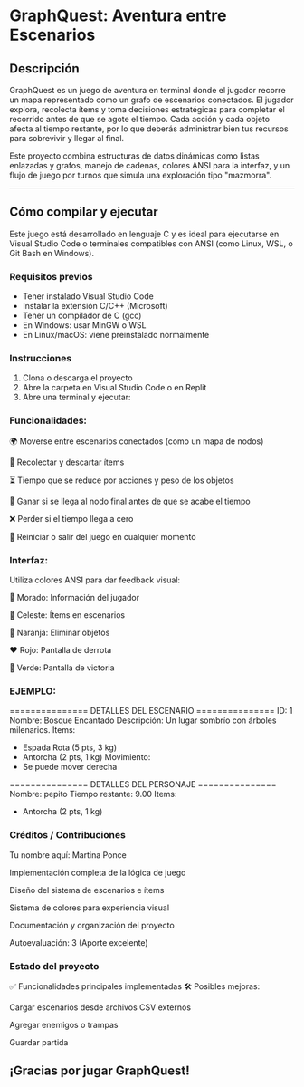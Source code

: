 # GraphQuest: Aventura entre Escenarios

## Descripción

GraphQuest es un juego de aventura en terminal donde el jugador recorre un mapa representado como un grafo de escenarios conectados. El jugador explora, recolecta ítems y toma decisiones estratégicas para completar el recorrido antes de que se agote el tiempo. Cada acción y cada objeto afecta al tiempo restante, por lo que deberás administrar bien tus recursos para sobrevivir y llegar al final.

Este proyecto combina estructuras de datos dinámicas como listas enlazadas y grafos, manejo de cadenas, colores ANSI para la interfaz, y un flujo de juego por turnos que simula una exploración tipo "mazmorra".

---

## Cómo compilar y ejecutar

Este juego está desarrollado en lenguaje C y es ideal para ejecutarse en Visual Studio Code o terminales compatibles con ANSI (como Linux, WSL, o Git Bash en Windows).

### Requisitos previos

- Tener instalado Visual Studio Code
- Instalar la extensión C/C++ (Microsoft)
- Tener un compilador de C (gcc)
- En Windows: usar MinGW o WSL
- En Linux/macOS: viene preinstalado normalmente

### Instrucciones

1. Clona o descarga el proyecto
2. Abre la carpeta en Visual Studio Code o en Replit
3. Abre una terminal y ejecutar:


 ### Funcionalidades: 

🌍 Moverse entre escenarios conectados (como un mapa de nodos)

🧍 Recolectar y descartar ítems

⏳ Tiempo que se reduce por acciones y peso de los objetos

🎯 Ganar si se llega al nodo final antes de que se acabe el tiempo

❌ Perder si el tiempo llega a cero

🧹 Reiniciar o salir del juego en cualquier momento

### Interfaz:

Utiliza colores ANSI para dar feedback visual:

💜 Morado: Información del jugador

💙 Celeste: Ítems en escenarios

🧡 Naranja: Eliminar objetos

❤️ Rojo: Pantalla de derrota

💚 Verde: Pantalla de victoria

### EJEMPLO:

=============== DETALLES DEL ESCENARIO ===============
ID: 1
Nombre: Bosque Encantado
Descripción: Un lugar sombrío con árboles milenarios.
Items:
 - Espada Rota (5 pts, 3 kg)
 - Antorcha (2 pts, 1 kg)
Movimiento:
 - Se puede mover derecha

=============== DETALLES DEL PERSONAJE ===============
Nombre: pepito
Tiempo restante: 9.00
Items:
 - Antorcha (2 pts, 1 kg)


### Créditos / Contribuciones

Tu nombre aquí: Martina Ponce 

Implementación completa de la lógica de juego

Diseño del sistema de escenarios e ítems

Sistema de colores para experiencia visual

Documentación y organización del proyecto

Autoevaluación: 3 (Aporte excelente)

### Estado del proyecto

✅ Funcionalidades principales implementadas
🛠️ Posibles mejoras:

Cargar escenarios desde archivos CSV externos

Agregar enemigos o trampas

Guardar partida


## ¡Gracias por jugar GraphQuest!

